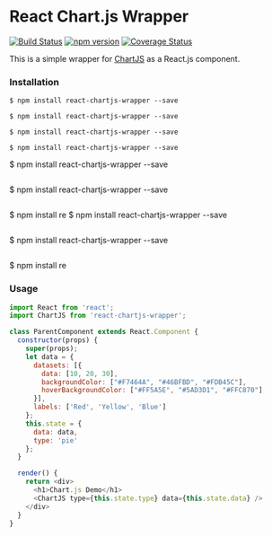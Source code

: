 # React Chart.js Wrapper

[![Build Status](https://travis-ci.org/aomran/react-chartjs-wrapper.svg?branch=master)](https://travis-ci.org/aomran/react-chartjs-wrapper)
[![npm version](https://badge.fury.io/js/react-chartjs-wrapper.svg)](https://badge.fury.io/js/react-chartjs-wrapper)
[![Coverage Status](https://coveralls.io/repos/github/aomran/react-chartjs-wrapper/badge.svg)](https://coveralls.io/github/aomran/react-chartjs-wrapper)

This is a simple wrapper for [ChartJS](http://www.chartjs.org/) as a React.js component.

### Installation

```
$ npm install react-chartjs-wrapper --save
```
```
$ npm install react-chartjs-wrapper --save
```
```
$ npm install react-chartjs-wrapper --save
```
```
$ npm install react-chartjs-wrapper --save
```
$ npm install react-chartjs-wrapper --save
```
```
$ npm install react-chartjs-wrapper --save
```
```
$ npm install re
$ npm install react-chartjs-wrapper --save
```
```
$ npm install react-chartjs-wrapper --save
```
```
$ npm install re

### Usage

```javascript
import React from 'react';
import ChartJS from 'react-chartjs-wrapper';

class ParentComponent extends React.Component {
  constructor(props) {
    super(props);
    let data = {
      datasets: [{
        data: [10, 20, 30],
        backgroundColor: ["#F7464A", "#46BFBD", "#FDB45C"],
        hoverBackgroundColor: ["#FF5A5E", "#5AD3D1", "#FFC870"]
      }],
      labels: ['Red', 'Yellow', 'Blue']
    };
    this.state = {
      data: data,
      type: 'pie'
    };
  }

  render() {
    return <div>
      <h1>Chart.js Demo</h1>
      <ChartJS type={this.state.type} data={this.state.data} />
    </div>
  }
}
```
